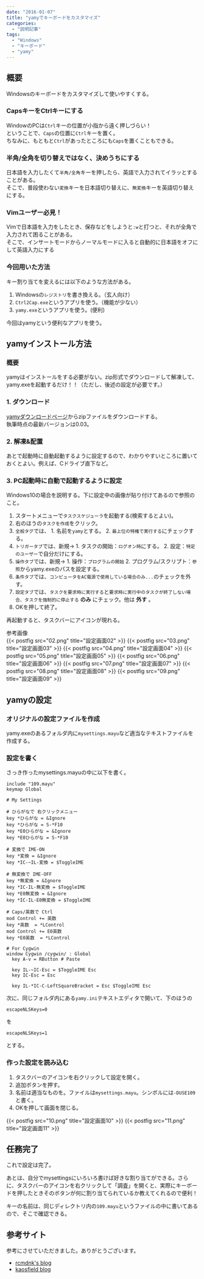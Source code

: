 ```yaml
---
date: "2016-01-07"
title: "yamyでキーボードをカスタマイズ"
categories:
  - "説明記事"
tags:
  - "Windows"
  - "キーボード"
  - "yamy"
---
```


## 概要

Windowsのキーボードをカスタマイズして使いやすくする。

<!--more-->

### CapsキーをCtrlキーにする

WindowのPCは`Ctrl`キーの位置が小指から遠く押しづらい！  
ということで、`Caps`の位置に`Ctrl`キーを置く。  
ちなみに、もともと`Ctrl`があったところにも`Caps`を置くこともできる。

### 半角/全角を切り替えではなく、決めうちにする

日本語を入力したくて`半角/全角`キーを押したら、英語で入力されてイラッとすることがある。  
そこで、普段使わない`変換`キーを日本語切り替えに、`無変換`キーを英語切り替えにする。

### Vimユーザー必見！

Vimで日本語を入力をしたとき、保存などをしようと`:w`と打つと、それが全角で入力されて困ることがある。  
そこで、インサートモードからノーマルモードに入ると自動的に日本語をオフにして英語入力にする

### 今回用いた方法

キー割り当てを変えるには以下のような方法がある。

  1. Windowsの`レジストリ`を書き換える。（玄人向け）
  1. `Ctrl2Cap.exe`というアプリを使う。（機能が少ない）
  1. `yamy.exe`というアプリを使う。(便利)

今回はyamyという便利なアプリを使う。


## yamyインストール方法

### 概要

yamyはインストールをする必要がない。zip形式でダウンロードして解凍して、yamy.exeを起動するだけ！！（ただし、後述の設定が必要です。）

### 1. ダウンロード

[yamyダウンロードページ](https://osdn.jp/projects/yamy/)からzipファイルをダウンロードする。  
執筆時点の最新バージョンは0.03。

### 2. 解凍&配置

あとで起動時に自動起動するように設定するので、わかりやすいところに置いておくとよい。例えば、Cドライブ直下など。

### 3. PC起動時に自動で起動するように設定

Windows10の場合を説明する。下に設定中の画像が貼り付けてあるので参照のこと。

  1. スタートメニューで`タスクスケジューラ`を起動する(検索するとよい)。
  1. 右のほうの`タスクを作成`をクリック。
  1. `全般タグ`では、 1. 名前を`yamy`とする。 2. `最上位の特権で実行する`にチェックする。
  1. `トリガータブ`では、新規→ 1. タスクの開始：`ログオン時`にする。 2. 設定：`特定のユーザー`で自分だけにする。
  1. `操作タブ`では、新規→ 1. 操作：`プログラムの開始` 2. プログラム/スクリプト：`参照`からyamy.exeのパスを設定する。
  1. `条件タブ`では、`コンピュータをAC電源で使用している場合のみ...`のチェックを外す。
  1. `設定タブ`では、`タスクを要求時に実行する`と`要求時に実行中のタスクが終了しない場合、タスクを強制的に停止する` **のみ** にチェック。他は **外す** 。
  1. OKを押して終了。

再起動すると、タスクバーにアイコンが現れる。

参考画像  
{{< postfig src="02.png" title="設定画面02" >}}
{{< postfig src="03.png" title="設定画面03" >}}
{{< postfig src="04.png" title="設定画面04" >}}
{{< postfig src="05.png" title="設定画面05" >}}
{{< postfig src="06.png" title="設定画面06" >}}
{{< postfig src="07.png" title="設定画面07" >}}
{{< postfig src="08.png" title="設定画面08" >}}
{{< postfig src="09.png" title="設定画面09" >}}

## yamyの設定

### オリジナルの設定ファイルを作成

yamy.exeのあるフォルダ内に`mysettings.mayu`など適当なテキストファイルを作成する。

### 設定を書く

さっき作ったmysettings.mayuの中に以下を書く。

    include "109.mayu"
    keymap Global
    
    # My Settings

	# ひらがなで 右クリックメニュー
	key *ひらがな = &Ignore
    key *ひらがな = S-*F10
	key *E0ひらがな = &Ignore
    key *E0ひらがな = S-*F10
    
    # 変換で IME-ON
    key *変換 = &Ignore
    key *IC-~IL-変換 = $ToggleIME
    
    # 無変換で IME-OFF
    key *無変換 = &Ignore
    key *IC-IL-無変換 = $ToggleIME
    key *E0無変換 = &Ignore
    key *IC-IL-E0無変換 = $ToggleIME
   
	# Caps/英数で Ctrl
    mod Control += 英数
    key *英数  = *LControl
    mod Control += E0英数
    key *E0英数  = *LControl
    
    # For Cygwin
    window Cygwin /cygwin/ : Global
      key A-v = RButton # Paste
    
      key IL-~IC-Esc = $ToggleIME Esc   
      key IC-Esc = Esc
    
      key IL-*IC-C-LeftSquareBracket = Esc $ToggleIME Esc

次に、同じフォルダ内にある`yamy.ini`テキストエディタで開いて、下のほうの

    escapeNLSKeys=0

を

    escapeNLSKeys=1

とする。

### 作った設定を読み込む

  1. タスクバーのアイコンを右クリックして設定を開く。
  1. 追加ボタンを押す。
  1. 名前は適当なものを。ファイルは`mysettings.mayu`。シンボルには`-DUSE109`と書く。
  1. OKを押して画面を閉じる。

{{< postfig src="10.png" title="設定画面10" >}}
{{< postfig src="11.png" title="設定画面11" >}}


## 任務完了

これで設定は完了。

あとは、自分でmysettingsにいろいろ書けば好きな割り当てができる。さらに、タスクバーのアイコンを右クリックして「調査」を開くと、実際にキーボードを押したときそのボタンが何に割り当てられているか教えてくれるので便利！

キーの名前は、同じディレクトリ内の`109.mayu`というファイルの中に書いてあるので、そこで確認できる。


## 参考サイト

参考にさせていただきました。ありがとうございます。

  * [rcmdnk's blog](http://rcmdnk.github.io/blog/tags/yamy/)
  * [kaosfield blog](http://d.hatena.ne.jp/kaosf/20111122/1321969965)

